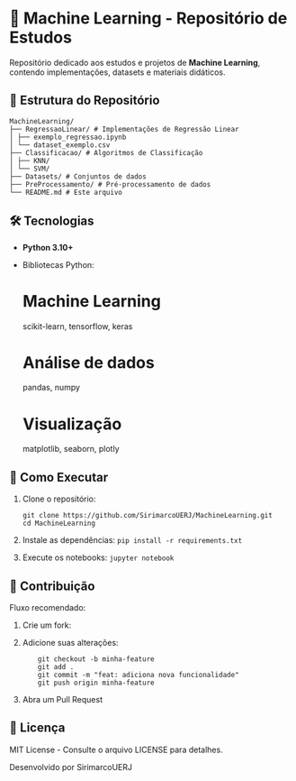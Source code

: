 # 🚀 Machine Learning - Repositório de Estudos

Repositório dedicado aos estudos e projetos de **Machine Learning**, contendo implementações, datasets e materiais didáticos.

## 📂 Estrutura do Repositório
```
MachineLearning/
├── RegressaoLinear/ # Implementações de Regressão Linear
│ ├── exemplo_regressao.ipynb
│ └── dataset_exemplo.csv
├── Classificacao/ # Algoritmos de Classificação
│ ├── KNN/
│ └── SVM/
├── Datasets/ # Conjuntos de dados
├── PreProcessamento/ # Pré-processamento de dados
└── README.md # Este arquivo
```

## 🛠️ Tecnologias
- **Python 3.10+**
- Bibliotecas Python:
  
  # Machine Learning
  scikit-learn, tensorflow, keras
  
  # Análise de dados
  pandas, numpy
  
  # Visualização
  matplotlib, seaborn, plotly

## 🚀 Como Executar
  1. Clone o repositório:
     ```
     git clone https://github.com/SirimarcoUERJ/MachineLearning.git
     cd MachineLearning
     ```
  2. Instale as dependências:
    ```
     pip install -r requirements.txt
    ```

  4. Execute os notebooks:
    ```
      jupyter notebook
    ```

## 🤝 Contribuição

  Fluxo recomendado:
  
  1. Crie um fork:
  
  2. Adicione suas alterações:
```
       git checkout -b minha-feature
       git add .
       git commit -m "feat: adiciona nova funcionalidade"
       git push origin minha-feature
``` 
  3. Abra um Pull Request

## 📜 Licença

  MIT License - Consulte o arquivo LICENSE para detalhes.

Desenvolvido por SirimarcoUERJ
